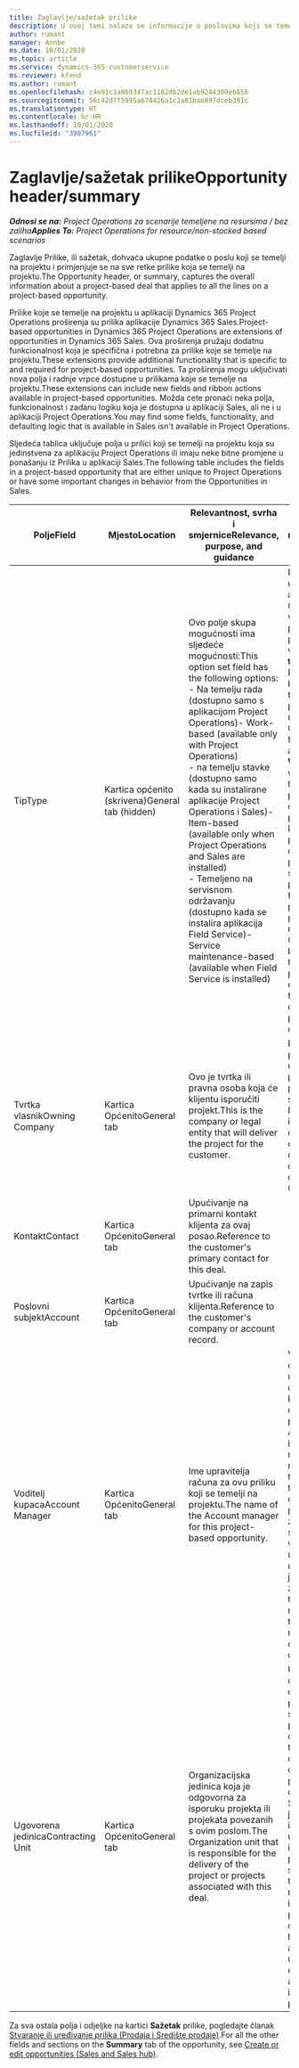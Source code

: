 ```yaml
---
title: Zaglavlje/sažetak prilike
description: U ovoj temi nalaze se informacije o poslovima koji se temelje na projektu i redcima prilike koji se temelje na projektu.
author: rumant
manager: Annbe
ms.date: 10/01/2020
ms.topic: article
ms.service: dynamics-365-customerservice
ms.reviewer: kfend
ms.author: rumant
ms.openlocfilehash: c4e91c1a869347ac1182db2de1ab9244309eb856
ms.sourcegitcommit: 56c42d7f5995a674426a1c2a81bae897dceb391c
ms.translationtype: HT
ms.contentlocale: hr-HR
ms.lasthandoff: 10/01/2020
ms.locfileid: "3907961"
---
```

# <a name="opportunity-headersummary"></a><span data-ttu-id="4b602-103">Zaglavlje/sažetak prilike</span><span class="sxs-lookup"><span data-stu-id="4b602-103">Opportunity header/summary</span></span>

<span data-ttu-id="4b602-104">_**Odnosi se na:** Project Operations za scenarije temeljene na resursima / bez zaliha_</span><span class="sxs-lookup"><span data-stu-id="4b602-104">_**Applies To:** Project Operations for resource/non-stocked based scenarios_</span></span>


<span data-ttu-id="4b602-105">Zaglavlje Prilike, ili sažetak, dohvaća ukupne podatke o poslu koji se temelji na projektu i primjenjuje se na sve retke prilike koja se temelji na projektu.</span><span class="sxs-lookup"><span data-stu-id="4b602-105">The Opportunity header, or summary, captures the overall information about a project-based deal that applies to all the lines on a project-based opportunity.</span></span>

<span data-ttu-id="4b602-106">Prilike koje se temelje na projektu u aplikaciji Dynamics 365 Project Operations proširenja su prilika aplikacije Dynamics 365 Sales.</span><span class="sxs-lookup"><span data-stu-id="4b602-106">Project-based opportunities in Dynamics 365 Project Operations are extensions of opportunities in Dynamics 365 Sales.</span></span> <span data-ttu-id="4b602-107">Ova proširenja pružaju dodatnu funkcionalnost koja je specifična i potrebna za prilike koje se temelje na projektu.</span><span class="sxs-lookup"><span data-stu-id="4b602-107">These extensions provide additional functionality that is specific to and required for project-based opportunities.</span></span> <span data-ttu-id="4b602-108">Ta proširenja mogu uključivati nova polja i radnje vrpce dostupne u prilikama koje se temelje na projektu.</span><span class="sxs-lookup"><span data-stu-id="4b602-108">These extensions can include new fields and ribbon actions available in project-based opportunities.</span></span> <span data-ttu-id="4b602-109">Možda ćete pronaći neka polja, funkcionalnost i zadanu logiku koja je dostupna u aplikaciji Sales, ali ne i u aplikaciji Project Operations.</span><span class="sxs-lookup"><span data-stu-id="4b602-109">You may find some fields, functionality, and defaulting logic that is available in Sales isn't available in Project Operations.</span></span>

<span data-ttu-id="4b602-110">Sljedeća tablica uključuje polja u prilici koji se temelji na projektu koja su jedinstvena za aplikaciju Project Operations ili imaju neke bitne promjene u ponašanju iz Prilika u aplikaciji Sales.</span><span class="sxs-lookup"><span data-stu-id="4b602-110">The following table includes the fields in a project-based opportunity that are either unique to Project Operations or have some important changes in behavior from the Opportunities in Sales.</span></span>

| <span data-ttu-id="4b602-111">**Polje**</span><span class="sxs-lookup"><span data-stu-id="4b602-111">**Field**</span></span> | <span data-ttu-id="4b602-112">**Mjesto**</span><span class="sxs-lookup"><span data-stu-id="4b602-112">**Location**</span></span> | <span data-ttu-id="4b602-113">**Relevantnost, svrha i smjernice**</span><span class="sxs-lookup"><span data-stu-id="4b602-113">**Relevance, purpose, and guidance**</span></span> | <span data-ttu-id="4b602-114">**Utjecaj na niže razine**</span><span class="sxs-lookup"><span data-stu-id="4b602-114">**Downstream impact**</span></span> |
| --- | --- | --- | --- |
| <span data-ttu-id="4b602-115">Tip</span><span class="sxs-lookup"><span data-stu-id="4b602-115">Type</span></span> | <span data-ttu-id="4b602-116">Kartica općenito (skrivena)</span><span class="sxs-lookup"><span data-stu-id="4b602-116">General tab (hidden)</span></span> | <span data-ttu-id="4b602-117">Ovo polje skupa mogućnosti ima sljedeće mogućnosti:</span><span class="sxs-lookup"><span data-stu-id="4b602-117">This option set field has the following options:</span></span></br><span data-ttu-id="4b602-118">- Na temelju rada (dostupno samo s aplikacijom Project Operations)</span><span class="sxs-lookup"><span data-stu-id="4b602-118">- Work-based (available only with Project Operations)</span></span></br><span data-ttu-id="4b602-119">- na temelju stavke (dostupno samo kada su instalirane aplikacije Project Operations i Sales)</span><span class="sxs-lookup"><span data-stu-id="4b602-119">- Item-based (available only when Project Operations and Sales are installed)</span></span></br><span data-ttu-id="4b602-120">- Temeljeno na servisnom održavanju (dostupno kada se instalira aplikacija Field Service)</span><span class="sxs-lookup"><span data-stu-id="4b602-120">- Service maintenance-based (available when Field Service is installed)</span></span> | <span data-ttu-id="4b602-121">Kada upotrebljavate aplikaciju Project Operations, vrijednost ovog polja automatski se postavlja na vrijednost **Na temelju rada** što Priliku klasificira kao priliku koji se temelji na projektu.</span><span class="sxs-lookup"><span data-stu-id="4b602-121">When you use Project Operations, this field value is automatically set to **Work-based** which classifies the Opportunity as project-based.</span></span> <span data-ttu-id="4b602-122">Za ovaj posao potrebna je prilika koji se temelji na projektu, koja će omogućiti sva proširenja specifična za projekt i funkcionalnost u procesu prodaje prema nižim razinama.</span><span class="sxs-lookup"><span data-stu-id="4b602-122">An Opportunity should be project-based to enable all project-specific extensions and functionality in the downstream sales process for this deal.</span></span> |
| <span data-ttu-id="4b602-123">Tvrtka vlasnik</span><span class="sxs-lookup"><span data-stu-id="4b602-123">Owning Company</span></span> | <span data-ttu-id="4b602-124">Kartica Općenito</span><span class="sxs-lookup"><span data-stu-id="4b602-124">General tab</span></span> | <span data-ttu-id="4b602-125">Ovo je tvrtka ili pravna osoba koja će klijentu isporučiti projekt.</span><span class="sxs-lookup"><span data-stu-id="4b602-125">This is the company or legal entity that will deliver the project for the customer.</span></span> | <span data-ttu-id="4b602-126">Podaci o ovom polju kopirat će se u odgovarajuće polje na ponudi projekta koja je stvorena iz ove Prilike.</span><span class="sxs-lookup"><span data-stu-id="4b602-126">This field information will be copied to the corresponding field on the Project quote that is created from this Opportunity.</span></span> |
| <span data-ttu-id="4b602-127">Kontakt</span><span class="sxs-lookup"><span data-stu-id="4b602-127">Contact</span></span> | <span data-ttu-id="4b602-128">Kartica Općenito</span><span class="sxs-lookup"><span data-stu-id="4b602-128">General tab</span></span> | <span data-ttu-id="4b602-129">Upućivanje na primarni kontakt klijenta za ovaj posao.</span><span class="sxs-lookup"><span data-stu-id="4b602-129">Reference to the customer's primary contact for this deal.</span></span> | |
| <span data-ttu-id="4b602-130">Poslovni subjekt</span><span class="sxs-lookup"><span data-stu-id="4b602-130">Account</span></span> | <span data-ttu-id="4b602-131">Kartica Općenito</span><span class="sxs-lookup"><span data-stu-id="4b602-131">General tab</span></span> | <span data-ttu-id="4b602-132">Upućivanje na zapis tvrtke ili računa klijenta.</span><span class="sxs-lookup"><span data-stu-id="4b602-132">Reference to the customer's company or account record.</span></span> | |
| <span data-ttu-id="4b602-133">Voditelj kupaca</span><span class="sxs-lookup"><span data-stu-id="4b602-133">Account Manager</span></span> | <span data-ttu-id="4b602-134">Kartica Općenito</span><span class="sxs-lookup"><span data-stu-id="4b602-134">General tab</span></span> | <span data-ttu-id="4b602-135">Ime upravitelja računa za ovu priliku koji se temelji na projektu.</span><span class="sxs-lookup"><span data-stu-id="4b602-135">The name of the Account manager for this project-based opportunity.</span></span> | <span data-ttu-id="4b602-136">Voditelj računa odgovoran je za upravljanje odnosom s klijentom kroz dovršetak ovog projekta.</span><span class="sxs-lookup"><span data-stu-id="4b602-136">The Account manager is responsible for managing the relationship with the customer through the completion of this project.</span></span> <span data-ttu-id="4b602-137">Na temelju zapisa resursa koji se može rezervirati vezanog za upravitelja računa, ugovorna je jedinica zadana.</span><span class="sxs-lookup"><span data-stu-id="4b602-137">Based on the bookable resource record tied to the Account manager, the contracting unit is defaulted.</span></span> |
| <span data-ttu-id="4b602-138">Ugovorena jedinica</span><span class="sxs-lookup"><span data-stu-id="4b602-138">Contracting Unit</span></span> | <span data-ttu-id="4b602-139">Kartica Općenito</span><span class="sxs-lookup"><span data-stu-id="4b602-139">General tab</span></span> | <span data-ttu-id="4b602-140">Organizacijska jedinica koja je odgovorna za isporuku projekta ili projekata povezanih s ovim poslom.</span><span class="sxs-lookup"><span data-stu-id="4b602-140">The Organization unit that is responsible for the delivery of the project or projects associated with this deal.</span></span> | <span data-ttu-id="4b602-141">Ugovorna jedinica odjel je tvrtke koji će dovršiti projekt(e) nakon sklapanja posla.</span><span class="sxs-lookup"><span data-stu-id="4b602-141">The contracting unit is the division of the company that will complete the project(s) after the deal is closed.</span></span> <span data-ttu-id="4b602-142">Svaka ugovorna jedinica ima valutu i ta se valuta upotrebljava za izvješćivanje o procijenjenim i stvarnim troškovima nastalim tijekom izvršenja projekta.</span><span class="sxs-lookup"><span data-stu-id="4b602-142">Every contracting unit has a currency, and this currency is used to report estimated and actual costs incurred during the project.</span></span> |

<span data-ttu-id="4b602-143">Za sva ostala polja i odjeljke na kartici **Sažetak** prilike, pogledajte članak [Stvaranje ili uređivanje prilika (Prodaja i Središte prodaje)](https://docs.microsoft.com/dynamics365/sales-enterprise/create-edit-opportunity-sales).</span><span class="sxs-lookup"><span data-stu-id="4b602-143">For all the other fields and sections on the **Summary** tab of the opportunity, see [Create or edit opportunities (Sales and Sales hub)](https://docs.microsoft.com/dynamics365/sales-enterprise/create-edit-opportunity-sales).</span></span>
